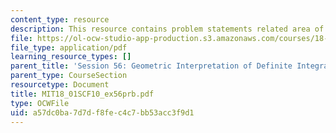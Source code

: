 ```yaml
---
content_type: resource
description: This resource contains problem statements related area of smile.
file: https://ol-ocw-studio-app-production.s3.amazonaws.com/courses/18-01sc-single-variable-calculus-fall-2010/a57dc0ba7d7df8fec4c7bb53acc3f9d1_MIT18_01SCF10_ex56prb.pdf
file_type: application/pdf
learning_resource_types: []
parent_title: 'Session 56: Geometric Interpretation of Definite Integrals'
parent_type: CourseSection
resourcetype: Document
title: MIT18_01SCF10_ex56prb.pdf
type: OCWFile
uid: a57dc0ba-7d7d-f8fe-c4c7-bb53acc3f9d1
---
```


